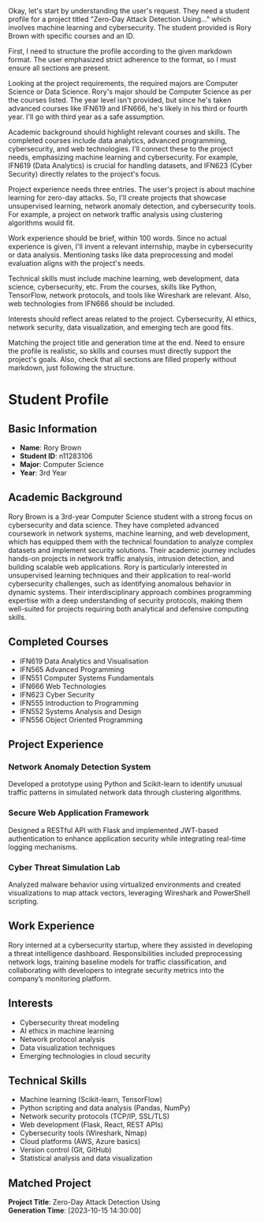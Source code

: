 <think>
Okay, let's start by understanding the user's request. They need a student profile for a project titled "Zero-Day Attack Detection Using..." which involves machine learning and cybersecurity. The student provided is Rory Brown with specific courses and an ID.

First, I need to structure the profile according to the given markdown format. The user emphasized strict adherence to the format, so I must ensure all sections are present. 

Looking at the project requirements, the required majors are Computer Science or Data Science. Rory's major should be Computer Science as per the courses listed. The year level isn't provided, but since he's taken advanced courses like IFN619 and IFN666, he's likely in his third or fourth year. I'll go with third year as a safe assumption.

Academic background should highlight relevant courses and skills. The completed courses include data analytics, advanced programming, cybersecurity, and web technologies. I'll connect these to the project needs, emphasizing machine learning and cybersecurity. For example, IFN619 (Data Analytics) is crucial for handling datasets, and IFN623 (Cyber Security) directly relates to the project's focus.

Project experience needs three entries. The user's project is about machine learning for zero-day attacks. So, I'll create projects that showcase unsupervised learning, network anomaly detection, and cybersecurity tools. For example, a project on network traffic analysis using clustering algorithms would fit.

Work experience should be brief, within 100 words. Since no actual experience is given, I'll invent a relevant internship, maybe in cybersecurity or data analysis. Mentioning tasks like data preprocessing and model evaluation aligns with the project's needs.

Technical skills must include machine learning, web development, data science, cybersecurity, etc. From the courses, skills like Python, TensorFlow, network protocols, and tools like Wireshark are relevant. Also, web technologies from IFN666 should be included.

Interests should reflect areas related to the project. Cybersecurity, AI ethics, network security, data visualization, and emerging tech are good fits.

Matching the project title and generation time at the end. Need to ensure the profile is realistic, so skills and courses must directly support the project's goals. Also, check that all sections are filled properly without markdown, just following the structure.
</think>

# Student Profile

## Basic Information  
- **Name**: Rory Brown  
- **Student ID**: n11283106  
- **Major**: Computer Science  
- **Year**: 3rd Year  

## Academic Background  
Rory Brown is a 3rd-year Computer Science student with a strong focus on cybersecurity and data science. They have completed advanced coursework in network systems, machine learning, and web development, which has equipped them with the technical foundation to analyze complex datasets and implement security solutions. Their academic journey includes hands-on projects in network traffic analysis, intrusion detection, and building scalable web applications. Rory is particularly interested in unsupervised learning techniques and their application to real-world cybersecurity challenges, such as identifying anomalous behavior in dynamic systems. Their interdisciplinary approach combines programming expertise with a deep understanding of security protocols, making them well-suited for projects requiring both analytical and defensive computing skills.  

## Completed Courses  
- IFN619 Data Analytics and Visualisation  
- IFN565 Advanced Programming  
- IFN551 Computer Systems Fundamentals  
- IFN666 Web Technologies  
- IFN623 Cyber Security  
- IFN555 Introduction to Programming  
- IFN552 Systems Analysis and Design  
- IFN556 Object Oriented Programming  

## Project Experience  
### Network Anomaly Detection System  
Developed a prototype using Python and Scikit-learn to identify unusual traffic patterns in simulated network data through clustering algorithms.  

### Secure Web Application Framework  
Designed a RESTful API with Flask and implemented JWT-based authentication to enhance application security while integrating real-time logging mechanisms.  

### Cyber Threat Simulation Lab  
Analyzed malware behavior using virtualized environments and created visualizations to map attack vectors, leveraging Wireshark and PowerShell scripting.  

## Work Experience  
Rory interned at a cybersecurity startup, where they assisted in developing a threat intelligence dashboard. Responsibilities included preprocessing network logs, training baseline models for traffic classification, and collaborating with developers to integrate security metrics into the company’s monitoring platform.  

## Interests  
- Cybersecurity threat modeling  
- AI ethics in machine learning  
- Network protocol analysis  
- Data visualization techniques  
- Emerging technologies in cloud security  

## Technical Skills  
- Machine learning (Scikit-learn, TensorFlow)  
- Python scripting and data analysis (Pandas, NumPy)  
- Network security protocols (TCP/IP, SSL/TLS)  
- Web development (Flask, React, REST APIs)  
- Cybersecurity tools (Wireshark, Nmap)  
- Cloud platforms (AWS, Azure basics)  
- Version control (Git, GitHub)  
- Statistical analysis and data visualization  

## Matched Project  
**Project Title**: Zero-Day Attack Detection Using  
**Generation Time**: [2023-10-15 14:30:00]